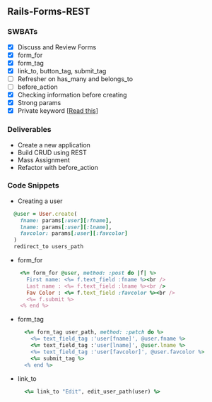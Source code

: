 ##  Rails-Forms-REST

### SWBATs

- [x] Discuss and Review Forms
- [x] form_for
- [x] form_tag
- [x] link_to, button_tag, submit_tag
- [ ] Refresher on has_many and belongs_to
- [ ] before_action
- [x] Checking information before creating
- [x] Strong params
- [x] Private keyword [[Read this](http://ruby-for-beginners.rubymonstas.org/advanced/private_methods.html)]

### Deliverables

- Create a new application
- Build CRUD using REST
- Mass Assignment
- Refactor with before_action


### Code Snippets

- Creating a user
```rb
  @user = User.create(
    fname: params[:user][:fname],
    lname: params[:user][:lname],
    favcolor: params[:user][:favcolor]
  )
  redirect_to users_path
```

- form_for
```rb
    <%= form_for @user, method: :post do |f| %>
      First name: <%= f.text_field :fname %><br />
      Last name : <%= f.text_field :lname %><br />
      Fav Color : <%= f.text_field :favcolor %><br />
      <%= f.submit %>
    <% end %>
  ```

- form_tag
  ```rb
    <%= form_tag user_path, method: :patch do %>
      <%= text_field_tag :'user[fname]', @user.fname %>
      <%= text_field_tag :'user[lname]', @user.lname %>
      <%= text_field_tag :'user[favcolor]', @user.favcolor %>
      <%= submit_tag %>
    <% end %>
  ```

- link_to
  ```rb
    <%= link_to "Edit", edit_user_path(user) %>
  ```
